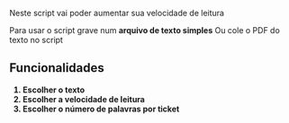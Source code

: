 
Neste script vai poder aumentar sua velocidade de leitura

Para usar o script grave num <b>arquivo de texto simples</b>
Ou cole o PDF do texto no script 

<H2>Funcionalidades</h2>
<ol><b>
<li>Escolher o texto </li>
<li>Escolher a velocidade de leitura</li>
<li>Escolher o número de palavras por ticket</li>

</ol>
